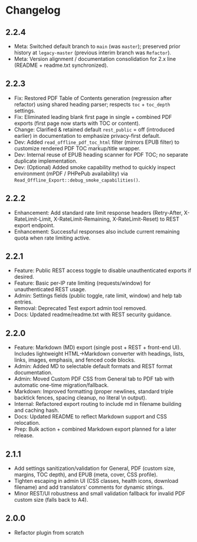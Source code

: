 # Changelog

## 2.2.4
- Meta: Switched default branch to `main` (was `master`); preserved prior history at `legacy-master` (previous interim branch was `Refactor`).
- Meta: Version alignment / documentation consolidation for 2.x line (README + readme.txt synchronized).

## 2.2.3
- Fix: Restored PDF Table of Contents generation (regression after refactor) using shared heading parser; respects `toc` + `toc_depth` settings.
- Fix: Eliminated leading blank first page in single + combined PDF exports (first page now starts with TOC or content).
- Change: Clarified & retained default `rest_public` = off (introduced earlier) in documentation to emphasize privacy-first default.
- Dev: Added `read_offline_pdf_toc_html` filter (mirrors EPUB filter) to customize rendered PDF TOC markup/title wrapper.
- Dev: Internal reuse of EPUB heading scanner for PDF TOC; no separate duplicate implementation.
- Dev: (Optional) Added smoke capability method to quickly inspect environment (mPDF / PHPePub availability) via `Read_Offline_Export::debug_smoke_capabilities()`.

## 2.2.2
- Enhancement: Add standard rate limit response headers (Retry-After, X-RateLimit-Limit, X-RateLimit-Remaining, X-RateLimit-Reset) to REST export endpoint.
- Enhancement: Successful responses also include current remaining quota when rate limiting active.

## 2.2.1
- Feature: Public REST access toggle to disable unauthenticated exports if desired.
- Feature: Basic per-IP rate limiting (requests/window) for unauthenticated REST usage.
- Admin: Settings fields (public toggle, rate limit, window) and help tab entries.
- Removal: Deprecated Test export admin tool removed.
- Docs: Updated readme/readme.txt with REST security guidance.

## 2.2.0
- Feature: Markdown (MD) export (single post + REST + front-end UI). Includes lightweight HTML→Markdown converter with headings, lists, links, images, emphasis, and fenced code blocks.
- Admin: Added MD to selectable default formats and REST format documentation.
- Admin: Moved Custom PDF CSS from General tab to PDF tab with automatic one-time migration/fallback.
- Markdown: Improved formatting (proper newlines, standard triple backtick fences, spacing cleanup, no literal \n output).
- Internal: Refactored export routing to include md in filename building and caching hash.
- Docs: Updated README to reflect Markdown support and CSS relocation.
- Prep: Bulk action + combined Markdown export planned for a later release.

## 2.1.1
- Add settings sanitization/validation for General, PDF (custom size, margins, TOC depth), and EPUB (meta, cover, CSS profile).
- Tighten escaping in admin UI (CSS classes, health icons, download filename) and add translators’ comments for dynamic strings.
- Minor REST/UI robustness and small validation fallback for invalid PDF custom size (falls back to A4).

## 2.0.0 
- Refactor plugin from scratch
